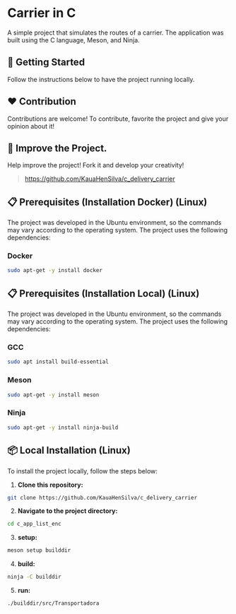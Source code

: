 # Carrier in C

A simple project that simulates the routes of a carrier. The application was built using the C language, Meson, and Ninja.

## 🚀 Getting Started

Follow the instructions below to have the project running locally.

## ❤️ Contribution

Contributions are welcome! To contribute, favorite the project and give your opinion about it!

## 🐬 Improve the Project.

Help improve the project! Fork it and develop your creativity!

>https://github.com/KauaHenSilva/c_delivery_carrier


## 📋 Prerequisites (Installation Docker) (Linux)

The project was developed in the Ubuntu environment, so the commands may vary according to the operating system. The project uses the following dependencies: 

### Docker
  
  ```bash
  sudo apt-get -y install docker
  ```


## 📋 Prerequisites (Installation Local) (Linux)

The project was developed in the Ubuntu environment, so the commands may vary according to the operating system. The project uses the following dependencies: 

### GCC 

  ```bash
  sudo apt install build-essential
  ```

### Meson 

  ```bash
  sudo apt-get -y install meson 
  ```

### Ninja 

  ```bash
  sudo apt-get -y install ninja-build
  ```


## 📦 Local Installation  (Linux)
To install the project locally, follow the steps below:

1. **Clone this repository:**

  ```bash
  git clone https://github.com/KauaHenSilva/c_delivery_carrier
  ```
2. **Navigate to the project directory:**

  ```bash
  cd c_app_list_enc
  ```
3. **setup:**

  ```bash
  meson setup builddir
  ```
4. **build:**

  ```bash
  ninja -C builddir
  ```

5. **run:**

  ```bash
  ./builddir/src/Transportadora
  ```
